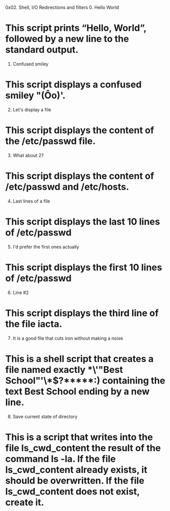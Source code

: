 0x02. Shell, I/O Redirections and filters
0. Hello World
# This script prints “Hello, World”, followed by a new line to the standard output.
1. Confused smiley
# This script displays a confused smiley "(Ôo)'.
2. Let's display a file
# This script displays the content of the /etc/passwd file.
3. What about 2?
# This script displays the content of /etc/passwd and /etc/hosts.
4. Last lines of a file
# This script displays the last 10 lines of /etc/passwd
5. I'd prefer the first ones actually
# This script displays the first 10 lines of /etc/passwd
6. Line #2
# This script displays the third line of the file iacta.
7. It is a good file that cuts iron without making a noise
# This is a shell script that creates a file named exactly \*\\'"Best School"\'\\*$\?\*\*\*\*\*:) containing the text Best School ending by a new line.
8. Save current state of directory
# This is a script that writes into the file ls_cwd_content the result of the command ls -la. If the file ls_cwd_content already exists, it should be overwritten. If the file ls_cwd_content does not exist, create it.











